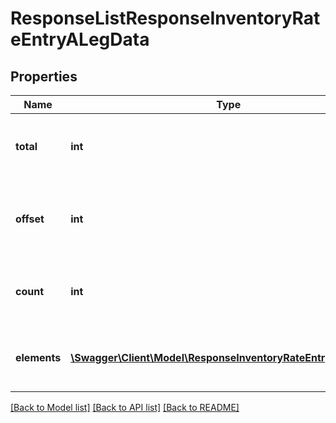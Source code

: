 # ResponseListResponseInventoryRateEntryALegData

## Properties
Name | Type | Description | Notes
------------ | ------------- | ------------- | -------------
**total** | **int** | The total number of elements without pagination | 
**offset** | **int** | The offset of the first row to return, the first row is 0, not 1 | 
**count** | **int** | The maximum number of rows to return | 
**elements** | [**\Swagger\Client\Model\ResponseInventoryRateEntryALegData[]**](ResponseInventoryRateEntryALegData.md) | Retuned elements which applied pagination | [optional] 

[[Back to Model list]](../../README.md#documentation-for-models) [[Back to API list]](../../README.md#documentation-for-api-endpoints) [[Back to README]](../../README.md)

